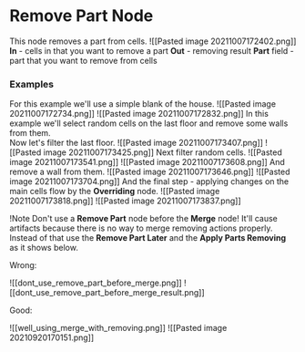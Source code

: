 # Remove Part Node
This node removes a part from cells. 
![[Pasted image 20211007172402.png]]
**In** - cells in that you want to remove a part
**Out** - removing result
**Part** field - part that you want to remove from cells

### Examples
For this example we'll use a simple blank of the house.
![[Pasted image 20211007172734.png]]
![[Pasted image 20211007172832.png]]
In this example we'll select random cells on the last floor and remove some walls from them.  
Now let's filter the last floor.
![[Pasted image 20211007173407.png]]
![[Pasted image 20211007173425.png]]
Next filter random cells.
![[Pasted image 20211007173541.png]]
![[Pasted image 20211007173608.png]]
And remove a wall from them.
![[Pasted image 20211007173646.png]]
![[Pasted image 20211007173704.png]]
And the final step - applying changes on the main cells flow by the **Overriding** node.
![[Pasted image 20211007173818.png]]
![[Pasted image 20211007173837.png]]

!Note Don't use a **Remove Part** node before the **Merge** node!
It'll cause artifacts because there is no way to merge removing actions properly.
Instead of that use the **Remove Part Later** and the **Apply Parts Removing** as it shows below.

Wrong:

![[dont_use_remove_part_before_merge.png]]
![[dont_use_remove_part_before_merge_result.png]]

Good:

![[well_using_merge_with_removing.png]]
![[Pasted image 20210920170151.png]]